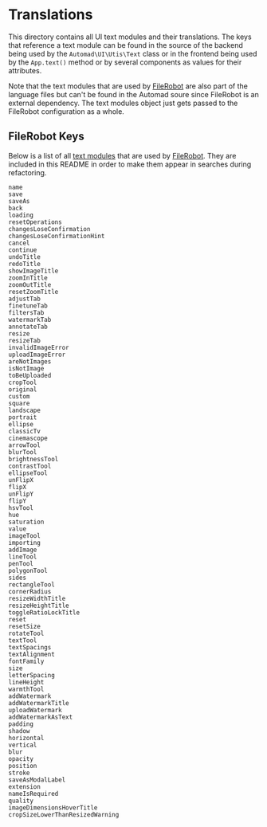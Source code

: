 # Translations

This directory contains all UI text modules and their translations. The keys that reference a text module can be found in the source of the
backend being used by the `Automad\UI\Utis\Text` class or in the frontend being used by the `App.text()` method or by several components as 
values for their attributes.

Note that the text modules that are used by [FileRobot](https://github.com/scaleflex/filerobot-image-editor) are also part of the language files but can't be found in the Automad soure since FileRobot is
an external dependency. The text modules object just gets passed to the FileRobot configuration as a whole.

## FileRobot Keys

Below is a list of all [text modules](https://github.com/scaleflex/filerobot-image-editor/blob/v4/packages/react-filerobot-image-editor/src/context/defaultTranslations.js) that are used by [FileRobot](https://github.com/scaleflex/filerobot-image-editor). They are included in this README in order to make them appear in searches during refactoring.

	name
	save
	saveAs
	back
	loading
	resetOperations
	changesLoseConfirmation
	changesLoseConfirmationHint
	cancel
	continue
	undoTitle
	redoTitle
	showImageTitle
	zoomInTitle
	zoomOutTitle
	resetZoomTitle
	adjustTab
	finetuneTab
	filtersTab
	watermarkTab
	annotateTab
	resize
	resizeTab
	invalidImageError
	uploadImageError
	areNotImages
	isNotImage
	toBeUploaded
	cropTool
	original
	custom
	square
	landscape
	portrait
	ellipse
	classicTv
	cinemascope
	arrowTool
	blurTool
	brightnessTool
	contrastTool
	ellipseTool
	unFlipX
	flipX
	unFlipY
	flipY
	hsvTool
	hue
	saturation
	value
	imageTool
	importing
	addImage
	lineTool
	penTool
	polygonTool
	sides
	rectangleTool
	cornerRadius
	resizeWidthTitle
	resizeHeightTitle
	toggleRatioLockTitle
	reset
	resetSize
	rotateTool
	textTool
	textSpacings
	textAlignment
	fontFamily
	size
	letterSpacing
	lineHeight
	warmthTool
	addWatermark
	addWatermarkTitle
	uploadWatermark
	addWatermarkAsText
	padding
	shadow
	horizontal
	vertical
	blur
	opacity
	position
	stroke
	saveAsModalLabel
	extension
	nameIsRequired
	quality
	imageDimensionsHoverTitle
	cropSizeLowerThanResizedWarning